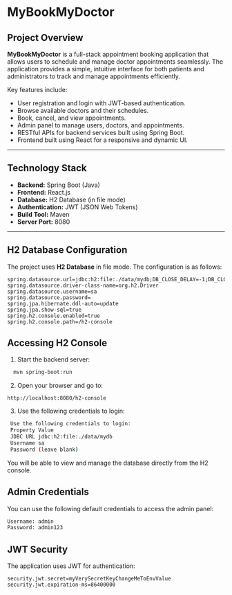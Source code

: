  # MyBookMyDoctor
 
 ## Project Overview
 **MyBookMyDoctor** is a full-stack appointment booking application that allows users to schedule and manage doctor appointments seamlessly. The application provides a simple, intuitive interface for both patients and administrators to track and manage appointments efficiently. 
 
 Key features include:
 - User registration and login with JWT-based authentication.
 - Browse available doctors and their schedules.
 - Book, cancel, and view appointments.
 - Admin panel to manage users, doctors, and appointments.
 - RESTful APIs for backend services built using Spring Boot.
 - Frontend built using React for a responsive and dynamic UI.
 
 ---
 
 ## Technology Stack
 - **Backend:** Spring Boot (Java)
 - **Frontend:** React.js
 - **Database:** H2 Database (in file mode)
 - **Authentication:** JWT (JSON Web Tokens)
 - **Build Tool:** Maven
 - **Server Port:** 8080
 
 ---
 
 ## H2 Database Configuration
 
 The project uses **H2 Database** in file mode. The configuration is as follows:
 
 ```properties
 spring.datasource.url=jdbc:h2:file:./data/mydb;DB_CLOSE_DELAY=-1;DB_CLOSE_ON_EXIT=FALSE
 spring.datasource.driver-class-name=org.h2.Driver
 spring.datasource.username=sa
 spring.datasource.password=
 spring.jpa.hibernate.ddl-auto=update
 spring.jpa.show-sql=true
 spring.h2.console.enabled=true
 spring.h2.console.path=/h2-console
 
 ```
## Accessing H2 Console

1. Start the backend server:
```bash
  mvn spring-boot:run
```

2. Open your browser and go to:
```
http://localhost:8080/h2-console
```
3. Use the following credentials to login:
```bash
 Use the following credentials to login:
 Property Value
 JDBC URL jdbc:h2:file:./data/mydb
 Username sa
 Password (leave blank)
```

You will be able to view and manage the database directly from the H2 console.

## Admin Credentials

You can use the following default credentials to access the admin panel:
```bash
Username: admin
Password: admin123
```

## JWT Security

The application uses JWT for authentication:
```
security.jwt.secret=myVerySecretKeyChangeMeToEnvValue
security.jwt.expiration-ms=86400000
```
